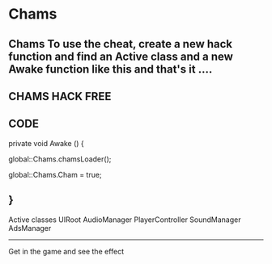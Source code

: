 # Chams

Chams To use the cheat, create a new hack function and find an Active class and a new Awake function like this and that's it .... 
------------------
CHAMS HACK FREE
---------------
CODE
 ----------
private void Awake () 
{

global::Chams.chamsLoader();

global::Chams.Cham = true;

}
--------------------------------
Active classes UIRoot AudioManager PlayerController SoundManager AdsManager

-------------

Get in the game and see the effect
